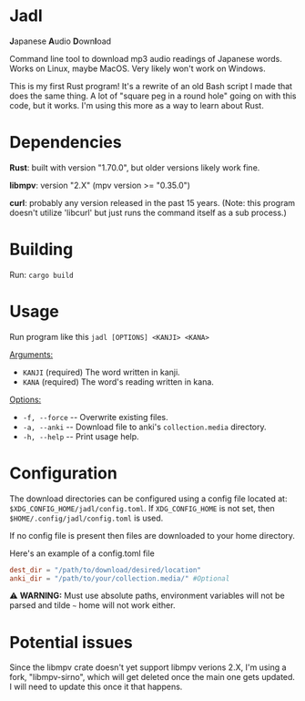 # Jadl
**J**apanese **A**udio **D**own**l**oad

Command line tool to download mp3 audio readings of Japanese words.  Works on Linux, maybe MacOS. Very likely won't work on Windows.

This is my first Rust program! It's a rewrite of an old Bash script I made that does the same thing.  A lot of "square peg in a round hole" going on with this code, but it works.  I'm using this more as a way to learn about Rust.


# Dependencies 
**Rust**: built with version "1.70.0", but older versions likely work fine.

**libmpv**: version "2.X" (mpv version >= "0.35.0")  

**curl**: probably any version released in the past 15 years. (Note: this program doesn't utilize 'libcurl' but just runs the command itself as a sub process.)

# Building
Run: `cargo build`

# Usage
Run program like this `jadl [OPTIONS] <KANJI> <KANA>`

<u>Arguments:</u>
* `KANJI` (required) The word written in kanji.
* `KANA` (required) The word's reading written in kana.

<u>Options:</u>
* `-f, --force` -- Overwrite existing files.
* `-a, --anki` -- Download file to anki's `collection.media` directory.
* `-h, --help` -- Print usage help.

# Configuration
 The download directories can be configured using a config file located at: `$XDG_CONFIG_HOME/jadl/config.toml`. If `XDG_CONFIG_HOME` is not set, then `$HOME/.config/jadl/config.toml` is used.

 If no config file is present then files are downloaded to your home directory.

Here's an example of a config.toml file
```toml
dest_dir = "/path/to/download/desired/location"
anki_dir = "/path/to/your/collection.media/" #Optional 
```

:warning: **WARNING:** Must use absolute paths, environment variables will not be parsed and tilde `~` home will not work either.

# Potential issues
Since the libmpv crate doesn't yet support libmpv verions 2.X, I'm using a fork, "libmpv-sirno", which will get deleted once the main one gets updated.  I will need to update this once it that happens. 
